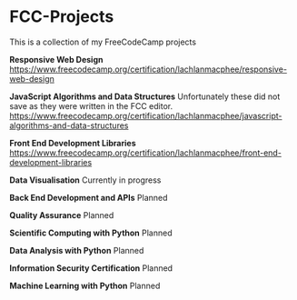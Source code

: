 # FCC-Projects
This is a collection of my FreeCodeCamp projects

__Responsive Web Design__
https://www.freecodecamp.org/certification/lachlanmacphee/responsive-web-design

__JavaScript Algorithms and Data Structures__
Unfortunately these did not save as they were written in the FCC editor.
https://www.freecodecamp.org/certification/lachlanmacphee/javascript-algorithms-and-data-structures

__Front End Development Libraries__
https://www.freecodecamp.org/certification/lachlanmacphee/front-end-development-libraries

__Data Visualisation__
Currently in progress

__Back End Development and APIs__
Planned

__Quality Assurance__
Planned

__Scientific Computing with Python__
Planned

__Data Analysis with Python__
Planned

__Information Security Certification__
Planned

__Machine Learning with Python__
Planned
